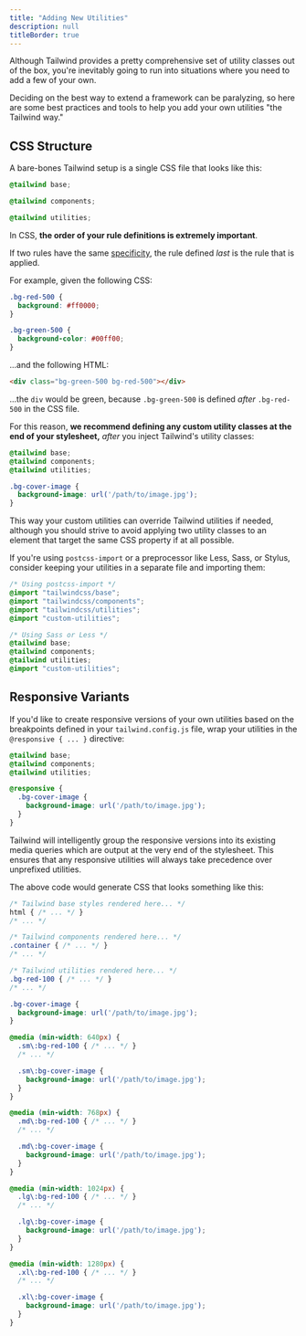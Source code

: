 ```yaml
---
title: "Adding New Utilities"
description: null
titleBorder: true
---
```


Although Tailwind provides a pretty comprehensive set of utility classes out of the box, you're inevitably going to run into situations where you need to add a few of your own.

Deciding on the best way to extend a framework can be paralyzing, so here are some best practices and tools to help you add your own utilities "the Tailwind way."

## CSS Structure

A bare-bones Tailwind setup is a single CSS file that looks like this:

```css
@tailwind base;

@tailwind components;

@tailwind utilities;
```

In CSS, **the order of your rule definitions is extremely important**.

If two rules have the same [specificity](https://developer.mozilla.org/en-US/docs/Web/CSS/Specificity), the rule defined *last* is the rule that is applied.

For example, given the following CSS:

```css
.bg-red-500 {
  background: #ff0000;
}

.bg-green-500 {
  background-color: #00ff00;
}
```

...and the following HTML:

```html
<div class="bg-green-500 bg-red-500"></div>
```

...the `div` would be green, because `.bg-green-500` is defined *after* `.bg-red-500` in the CSS file.

For this reason, **we recommend defining any custom utility classes at the end of your stylesheet,** *after* you inject Tailwind's utility classes:

```css
@tailwind base;
@tailwind components;
@tailwind utilities;

.bg-cover-image {
  background-image: url('/path/to/image.jpg');
}
```

This way your custom utilities can override Tailwind utilities if needed, although you should strive to avoid applying two utility classes to an element that target the same CSS property if at all possible.

If you're using `postcss-import` or a preprocessor like Less, Sass, or Stylus, consider keeping your utilities in a separate file and importing them:

```css
/* Using postcss-import */
@import "tailwindcss/base";
@import "tailwindcss/components";
@import "tailwindcss/utilities";
@import "custom-utilities";

/* Using Sass or Less */
@tailwind base;
@tailwind components;
@tailwind utilities;
@import "custom-utilities";
```

## Responsive Variants

If you'd like to create responsive versions of your own utilities based on the breakpoints defined in your `tailwind.config.js` file, wrap your utilities in the `@responsive { ... }` directive:

```css
@tailwind base;
@tailwind components;
@tailwind utilities;

@responsive {
  .bg-cover-image {
    background-image: url('/path/to/image.jpg');
  }
}
```

Tailwind will intelligently group the responsive versions into its existing media queries which are output at the very end of the stylesheet. This ensures that any responsive utilities will always take precedence over unprefixed utilities.

The above code would generate CSS that looks something like this:

```css
/* Tailwind base styles rendered here... */
html { /* ... */ }
/* ... */

/* Tailwind components rendered here... */
.container { /* ... */ }
/* ... */

/* Tailwind utilities rendered here... */
.bg-red-100 { /* ... */ }
/* ... */

.bg-cover-image {
  background-image: url('/path/to/image.jpg');
}

@media (min-width: 640px) {
  .sm\:bg-red-100 { /* ... */ }
  /* ... */

  .sm\:bg-cover-image {
    background-image: url('/path/to/image.jpg');
  }
}

@media (min-width: 768px) {
  .md\:bg-red-100 { /* ... */ }
  /* ... */

  .md\:bg-cover-image {
    background-image: url('/path/to/image.jpg');
  }
}

@media (min-width: 1024px) {
  .lg\:bg-red-100 { /* ... */ }
  /* ... */

  .lg\:bg-cover-image {
    background-image: url('/path/to/image.jpg');
  }
}

@media (min-width: 1280px) {
  .xl\:bg-red-100 { /* ... */ }
  /* ... */

  .xl\:bg-cover-image {
    background-image: url('/path/to/image.jpg');
  }
}
```
